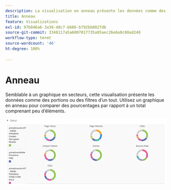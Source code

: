 ```yaml
---
description: La visualisation en anneau présente les données comme des portions ou des filtres dʼun tout.
title: Anneau
feature: Visualizations
exl-id: 97b846a6-3a38-48c7-b686-b792bb882fdb
source-git-commit: 3348117a5a6007017735a95aec26e6a8c88ad248
workflow-type: tm+mt
source-wordcount: '46'
ht-degree: 100%

---
```


# Anneau

Semblable à un graphique en secteurs, cette visualisation présente les données comme des portions ou des filtres d’un tout. Utilisez un graphique en anneau pour comparer des pourcentages par rapport à un total comprenant peu d’éléments.

![](assets/donut.png)
